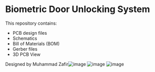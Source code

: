 # Biometric Door Unlocking System

This repository contains:
- PCB design files
- Schematics
- Bill of Materials (BOM)
- Gerber files
- 3D PCB View

Designed by Muhammad Zafir![image](https://github.com/user-attachments/assets/d53b2434-36b9-4bc7-8123-9769c9c51f67)
![image](https://github.com/user-attachments/assets/0f8171d3-97b9-43f6-98f4-324a9fcf3103)
![image](https://github.com/user-attachments/assets/cbce55b1-f1ce-4a20-b3a4-b6a45af208af)
